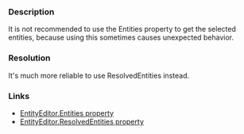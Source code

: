 ﻿---
Title: EntityEditor.Entities is used
FileName: resp510251.html
---

### Description
It is not recommended to use the Entities property to get the selected entities, because using this sometimes causes unexpected behavior.

### Resolution
It's much more reliable to use ResolvedEntities instead.

<a href="_samples/DoNotUseEntityEditorEntities-GetPeoplePickerUser.sample-ref"> </a>

### Links
- [EntityEditor.Entities property](https://msdn.microsoft.com/en-us/library/microsoft.sharepoint.webcontrols.entityeditor.entities.aspx)
- [EntityEditor.ResolvedEntities property](https://msdn.microsoft.com/en-us/library/microsoft.sharepoint.webcontrols.entityeditor.resolvedentities.aspx)
